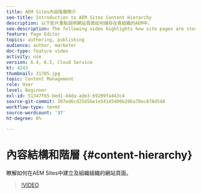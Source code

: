 ```yaml
---
title: AEM Sites內容階層簡介
seo-title: Introduction to AEM Sites Content Hierarchy
description: 以下影片重點說明網站頁面如何儲存在貴組織的AEM中。
seo-description: The following video highlights how site pages are stored within AEM for your organization.
feature: Page Editor
topics: authoring, publishing
audience: author, marketer
doc-type: feature video
activity: use
version: 6.4, 6.5, Cloud Service
kt: 4243
thumbnail: 31785.jpg
topic: Content Management
role: User
level: Beginner
exl-id: 51347f65-bed1-44da-ade3-69209fa443c4
source-git-commit: 307ed6cd25d5be1e54145406b206a78ec878d548
workflow-type: tm+mt
source-wordcount: '37'
ht-degree: 0%

---
```


# 內容結構和階層 {#content-hierarchy}

瞭解如何在AEM Sites中建立及組織組織的網站頁面。

>[!VIDEO](https://video.tv.adobe.com/v/31785?quality=12&learn=on)
